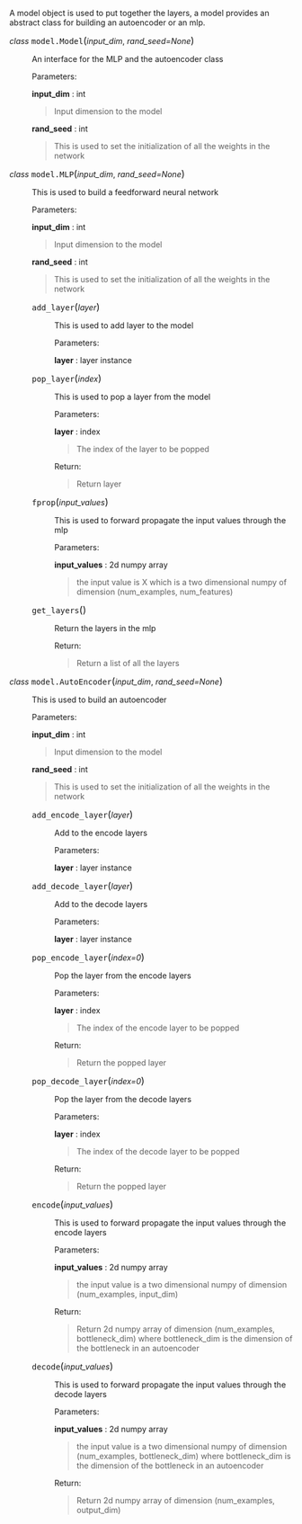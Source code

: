 
<div class="section" id="model-object">

<p>A model object is used to put together the layers, a model provides an abstract class for building an autoencoder or an mlp.</p>
<dl class="class">
<dt id="model.Model">
<em class="property">class </em><tt class="descclassname">model.Model</tt><big>(</big><em>input_dim</em>, <em>rand_seed=None</em><big>)</big></dt>
<dd><p>An interface for the MLP and the autoencoder class</p>

<tbody valign="top">
<tr class="field-odd field"><th class="field-name">Parameters:</th><td class="field-body"><p class="first"><strong>input_dim</strong> : int</p>
<blockquote>
<div><p>Input dimension to the model</p>
</div></blockquote>
<p><strong>rand_seed</strong> : int</p>
<blockquote>
<div><p>This is used to set the initialization of all the weights in the network</p>
</div></blockquote>
</td>
</tr>

</tbody>



</dd></dl>



<div class="section" id="mlp-object">
<dl class="class">
<dt id="model.MLP">
<em class="property">class </em><tt class="descclassname">model.MLP</tt><big>(</big><em>input_dim</em>, <em>rand_seed=None</em><big>)</big></dt>
<dd><p>This is used to build a feedforward neural network</p>

<tbody valign="top">
<tr class="field-odd field"><th class="field-name">Parameters:</th><td class="field-body"><p class="first"><strong>input_dim</strong> : int</p>
<blockquote>
<div><p>Input dimension to the model</p>
</div></blockquote>
<p><strong>rand_seed</strong> : int</p>
<blockquote>
<div><p>This is used to set the initialization of all the weights in the network</p>
</div></blockquote>
</td>
</tr>
</tbody>


<dl class="instance method">
<dt id="model.MLP.add_layer">
<tt class="descclassname">add_layer</tt><big>(</big><em>layer</em><big>)</big></dt>
<dd><p>This is used to add layer to the model</p>

<tbody valign="top">
<tr class="field-odd field"><th class="field-name">Parameters:</th><td class="field-body"><p class="first"><strong>layer</strong> : layer instance</p>
</td>
</tr>
</tbody>
</dd></dl>


<dl class="instance method">
<dt id="model.MLP.pop_layer">
<tt class="descclassname">pop_layer</tt><big>(</big><em>index</em><big>)</big></dt>
<dd><p>This is used to pop a layer from the model</p>

<tbody valign="top">
<tr class="field-odd field"><th class="field-name">Parameters:</th><td class="field-body"><p class="first"><strong>layer</strong> : index</p>
  <blockquote>
  <div><p>The index of the layer to be popped</p>
  </div></blockquote>
</td>
</tr>
</tbody>

<tbody valign="top">
<tr class="field-odd field"><th class="field-name">Return:</th><td class="field-body">
  <blockquote>
  <div><p>Return layer</p>
  </div></blockquote>
</td>
</tr>
</tbody>

</dd></dl>

<dl class="instance method">
<dt id="model.MLP.fprop">
<tt class="descclassname"> fprop</tt><big>(</big><em>input_values</em><big>)</big></dt>
<dd><p>This is used to forward propagate the input values through the mlp</p>

<tbody valign="top">
<tr class="field-odd field"><th class="field-name">Parameters:</th><td class="field-body"><p class="first"><strong>input_values</strong> : 2d numpy array</p>
  <blockquote>
  <div><p>the input value is X which is a two dimensional numpy of dimension (num_examples, num_features)</p>
  </div></blockquote>
</td>
</tr>
</tbody>
</dd></dl>


<dl class="instance method">
<dt id=" get_layers">
<tt class="descclassname"> get_layers</tt><big>(</big><big>)</big></dt>
<dd><p>Return the layers in the mlp</p>

<tbody valign="top">
<tr class="field-odd field"><th class="field-name">Return:</th><td class="field-body">
  <blockquote>
  <div><p>Return a list of all the layers</p>
  </div></blockquote>
</td>
</tr>
</tbody>
</dd></dl>

</dd></dl>




<div class="section" id="ae-object">
<!-- <span id="datetime-date"></span><h2>8.1.3. <a class="reference internal" href="#datetime.date" title="datetime.date"><tt class="xref py py-class docutils literal"><span class="pre">date</span></tt></a> Objects<a class="headerlink" href="#date-objects" title="Permalink to this headline">¶</a></h2>
<p>A model object is used to put together the layers, a model provides an abstract class for building an autoencoder or an mlp.</p> -->
<dl class="class">
<dt id="model.AutoEncoder">
<em class="property">class </em><tt class="descclassname">model.AutoEncoder</tt><big>(</big><em>input_dim</em>, <em>rand_seed=None</em><big>)</big></dt>
<dd><p>This is used to build an autoencoder</p>

<tbody valign="top">
<tr class="field-odd field"><th class="field-name">Parameters:</th><td class="field-body"><p class="first"><strong>input_dim</strong> : int</p>
<blockquote>
<div><p>Input dimension to the model</p>
</div></blockquote>
<p><strong>rand_seed</strong> : int</p>
<blockquote>
<div><p>This is used to set the initialization of all the weights in the network</p>
</div></blockquote>
</td>
</tr>
</tbody>

<!-- <p>Example of creating a model</p>
<div class="highlight-python" style="position: relative;"><div class="highlight"><span class="copybutton" title="Hide the prompts and output" style="cursor: pointer; position: absolute; top: 0px; right: 0px; border: 1px solid rgb(170, 204, 153); color: rgb(170, 204, 153); font-family: monospace; padding-left: 0.2em; padding-right: 0.2em;"></span><pre>
<span class="gp">&gt;&gt;&gt; </span><span class="kn">from pynet.model import MLP</span>
<span class="gp">&gt;&gt;&gt; </span><span class="kn"></span>
<span class="gp">&gt;&gt;&gt; </span><span class="kn">from datetime import date</span>
<span class="gp">&gt;&gt;&gt; </span><span class="kn">from datetime import date</span>
<span class="gp">&gt;&gt;&gt; </span><span class="kn">from datetime import date</span>
<span class="gp">&gt;&gt;&gt; </span><span class="kn">from datetime import date</span>
</pre></div>
</div> -->

<dl class="instance method">
<dt id="model.AutoEncoder.add_encode_layer">
<tt class="descclassname">add_encode_layer</tt><big>(</big><em>layer</em><big>)</big></dt>
<dd><p>Add to the encode layers</p>

<tbody valign="top">
<tr class="field-odd field"><th class="field-name">Parameters:</th><td class="field-body"><p class="first"><strong>layer</strong> : layer instance</p>
</td>
</tr>
</tbody>
</dd></dl>


<dl class="instance method">
<dt id="model.AutoEncoder.add_decode_layer">
<tt class="descclassname">add_decode_layer</tt><big>(</big><em>layer</em><big>)</big></dt>
<dd><p>Add to the decode layers</p>

<tbody valign="top">
<tr class="field-odd field"><th class="field-name">Parameters:</th><td class="field-body"><p class="first"><strong>layer</strong> : layer instance</p>
</td>
</tr>
</tbody>
</dd></dl>


<dl class="instance method">
<dt id="model.AutoEncoder.pop_encode_layer">
<tt class="descclassname">pop_encode_layer</tt><big>(</big><em>index=0</em><big>)</big></dt>
<dd><p>Pop the layer from the encode layers</p>

<tbody valign="top">
<tr class="field-odd field"><th class="field-name">Parameters:</th><td class="field-body"><p class="first"><strong>layer</strong> : index</p>
  <blockquote>
  <div><p>The index of the encode layer to be popped</p>
  </div></blockquote>
</td>
</tr>
</tbody>

<tbody valign="top">
<tr class="field-odd field"><th class="field-name">Return:</th><td class="field-body">
  <blockquote>
  <div><p>Return the popped layer</p>
  </div></blockquote>
</td>
</tr>
</tbody>

</dd></dl>


<dl class="instance method">
<dt id="model.AutoEncoder.pop_decode_layer">
<tt class="descclassname">pop_decode_layer</tt><big>(</big><em>index=0</em><big>)</big></dt>
<dd><p>Pop the layer from the decode layers</p>

<tbody valign="top">
<tr class="field-odd field"><th class="field-name">Parameters:</th><td class="field-body"><p class="first"><strong>layer</strong> : index</p>
  <blockquote>
  <div><p>The index of the decode layer to be popped</p>
  </div></blockquote>
</td>
</tr>
</tbody>

<tbody valign="top">
<tr class="field-odd field"><th class="field-name">Return:</th><td class="field-body">
  <blockquote>
  <div><p>Return the popped layer</p>
  </div></blockquote>
</td>
</tr>
</tbody>

</dd></dl>


<dl class="instance method">
<dt id="model.AutoEncoder.encode">
<tt class="descclassname">encode</tt><big>(</big><em>input_values</em><big>)</big></dt>
<dd><p>This is used to forward propagate the input values through the encode layers</p>

<tbody valign="top">
<tr class="field-odd field"><th class="field-name">Parameters:</th><td class="field-body"><p class="first"><strong>input_values</strong> : 2d numpy array</p>
  <blockquote>
  <div><p>the input value is a two dimensional numpy of dimension (num_examples, input_dim)</p>
  </div></blockquote>
</td>
</tr>
</tbody>

<tbody valign="top">
<tr class="field-odd field"><th class="field-name">Return:</th><td class="field-body">
  <blockquote>
  <div><p>Return 2d numpy array of dimension (num_examples, bottleneck_dim) where bottleneck_dim is the dimension of the bottleneck in an autoencoder</p>
  </div></blockquote>
</td>
</tr>
</tbody>
</dd></dl>


<dl class="instance method">
<dt id="model.AutoEncoder.decode">
<tt class="descclassname">decode</tt><big>(</big><em>input_values</em><big>)</big></dt>
<dd><p>This is used to forward propagate the input values through the decode layers</p>

<tbody valign="top">
<tr class="field-odd field"><th class="field-name">Parameters:</th><td class="field-body"><p class="first"><strong>input_values</strong> : 2d numpy array</p>
  <blockquote>
  <div><p>the input value is a two dimensional numpy of dimension (num_examples, bottleneck_dim) where bottleneck_dim is the dimension of the bottleneck in an autoencoder</p>
  </div></blockquote>
</td>
</tr>
</tbody>

<tbody valign="top">
<tr class="field-odd field"><th class="field-name">Return:</th><td class="field-body">
  <blockquote>
  <div><p>Return 2d numpy array of dimension (num_examples, output_dim)</p>
  </div></blockquote>
</td>
</tr>
</tbody>
</dd></dl>




</dd></dl>



</div>

